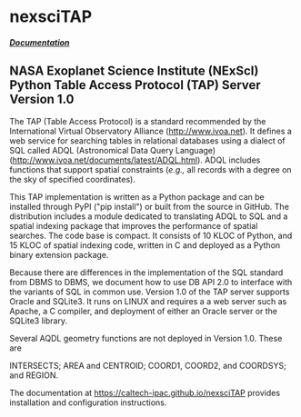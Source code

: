# nexsciTAP

##### [Documentation](https://caltech-ipac.github.io/nexsciTAP)

## NASA Exoplanet Science Institute (NExScI) Python Table Access Protocol (TAP) Server   Version 1.0

The TAP (Table Access Protocol) is a standard recommended by the International Virtual Observatory Alliance (http://www.ivoa.net).  It defines a web service for searching tables in relational databases using a dialect of SQL called ADQL (Astronomical Data Query Language) (http://www.ivoa.net/documents/latest/ADQL.html).  ADQL includes functions that support spatial constraints (<i>e.g.,</i> all records with a degree on the sky of specified coordinates). 

This TAP implementation is written as a Python package and can be installed through PyPI ("pip install") or built from the source in GitHub.  The distribution includes a module dedicated to translating ADQL to SQL and a spatial indexing package that improves the performance of spatial searches. The code base is compact. It consists of 10 KLOC of Python, and 15 KLOC of spatial indexing code, written in C and deployed as a Python binary extension package. 

Because there are differences in the implementation of the SQL standard from DBMS to DBMS, we document how to use DB API 2.0 to interface with the variants of SQL in common use. Version 1.0 of the TAP server supports Oracle and SQLite3.  It runs on LINUX and requires a a web server such as Apache, a C compiler, and deployment of either an Oracle server or the SQLite3 library.

Several AQDL geometry functions are not deployed in Version 1.0. These are 

INTERSECTS;  AREA and CENTROID;  COORD1, COORD2, and COORDSYS; and REGION.

The documentation at https://caltech-ipac.github.io/nexsciTAP  provides installation and configuration instructions.
